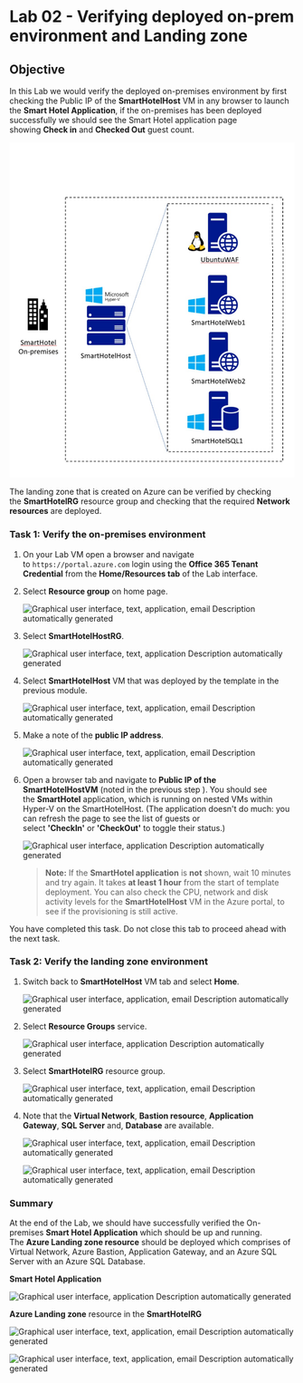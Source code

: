 # Lab 02 - Verifying deployed on-prem environment and Landing zone

## Objective

In this Lab we would verify the deployed on-premises environment by
first checking the Public IP of the **SmartHotelHost** VM in any browser
to launch the **Smart Hotel Application**, if the on-premises has been
deployed successfully we should see the Smart Hotel application page
showing **Check in** and **Checked Out** guest count.

![BrokenImage](./media/image1.png)

The landing zone that is created on Azure can be verified by checking
the **SmartHotelRG** resource group and checking that the
required **Network resources** are deployed.

### Task 1: Verify the on-premises environment

1.  On your Lab VM open a browser and navigate
    to `https://portal.azure.com` login using the **Office 365
    Tenant Credential** from the **Home/Resources tab** of the Lab
    interface.

2.  Select **Resource group** on home page.

    ![Graphical user interface, text, application, email Description
automatically generated](./media/image2.png)

3.  Select **SmartHotelHostRG**.

    ![Graphical user interface, text, application Description automatically
generated](./media/image3.png)

4.  Select **SmartHotelHost** VM that was deployed by the template in
    the previous module.

    ![Graphical user interface, text, application, email Description
automatically generated](./media/image4.png)

5.  Make a note of the **public IP address**.

    ![Graphical user interface, text, application, email Description
automatically generated](./media/image5.png)

6.  Open a browser tab and navigate to **Public IP of the
    SmartHotelHostVM** (noted in the previous step ). You should see
    the **SmartHotel** application, which is running on nested VMs
    within Hyper-V on the SmartHotelHost. (The application doesn't do
    much: you can refresh the page to see the list of guests or
    select **'CheckIn'** or **'CheckOut'** to toggle their status.)

    ![Graphical user interface, application Description automatically
generated](./media/image6.png)

    > **Note:** If the **SmartHotel application** is **not** shown, wait 10
    minutes and try again. It takes **at least 1 hour** from the start of
    template deployment. You can also check the CPU, network and disk
    activity levels for the **SmartHotelHost** VM in the Azure portal, to
    see if the provisioning is still active.

You have completed this task. Do not close this tab to proceed ahead
with the next task.

### Task 2: Verify the landing zone environment

1.  Switch back to **SmartHotelHost** VM tab and select **Home**.

    ![Graphical user interface, application, email Description automatically
generated](./media/image7.png)

2.  Select **Resource Groups** service.

    ![Graphical user interface, application Description automatically
generated](./media/image8.png)

3.  Select **SmartHotelRG** resource group.

    ![Graphical user interface, text, application, email Description
automatically generated](./media/image9.png)

4.  Note that the **Virtual Network**, **Bastion
    resource**, **Application Gateway**, **SQL
    Server** and, **Database** are available.

    ![Graphical user interface, text, application, email Description
automatically generated](./media/image10.png)

    ![Graphical user interface, text, application, email Description
automatically generated](./media/image11.png)

### Summary

At the end of the Lab, we should have successfully verified the
On-premises **Smart Hotel Application** which should be up and running.
The **Azure Landing zone resource** should be deployed which comprises
of Virtual Network, Azure Bastion, Application Gateway, and an Azure SQL
Server with an Azure SQL Database.

**Smart Hotel Application**

![Graphical user interface, application Description automatically
generated](./media/image12.png)

**Azure Landing zone** resource in the **SmartHotelRG**

![Graphical user interface, text, application, email Description
automatically generated](./media/image10.png)

![Graphical user interface, text, application, email Description
automatically generated](./media/image11.png)
